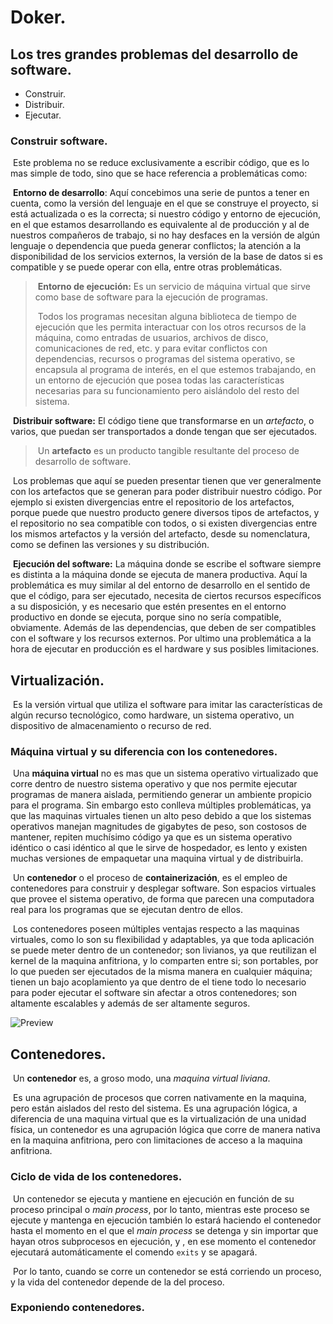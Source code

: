 # Doker.



## Los tres grandes problemas del desarrollo de software.

- Construir.
- Distribuir.
- Ejecutar.

### Construir software.

​	Este problema no se reduce exclusivamente a escribir código, que es lo mas simple de todo, sino que se hace referencia a problemáticas como:

​	__Entorno de desarrollo__: Aquí concebimos una serie de puntos a tener en cuenta, como la versión del lenguaje en el que se construye el proyecto, si está actualizada o es la correcta; si nuestro código y entorno de ejecución, en el que estamos desarrollando es equivalente al de producción y al de nuestros compañeros de trabajo, si no hay desfaces en la versión de algún lenguaje o dependencia que pueda generar conflictos; la atención a la disponibilidad de los servicios externos, la versión de la base de datos si es compatible y se puede operar con ella, entre otras problemáticas. 

> ​	__Entorno de ejecución:__ Es un servicio de máquina virtual que sirve como base de software para la ejecución de programas. 
>
> ​	Todos los programas necesitan alguna biblioteca de tiempo de ejecución que les permita interactuar con los otros recursos de la máquina, como entradas de usuarios, archivos de disco, comunicaciones de red, etc.  y para evitar conflictos con dependencias, recursos o programas del sistema operativo, se encapsula al programa de interés, en el que estemos trabajando, en un entorno de ejecución que posea todas las características necesarias para su funcionamiento pero aislándolo del resto del sistema. 

​	__Distribuir software:__ El código tiene que transformarse en un _artefacto_, o varios, que puedan ser transportados a donde tengan que ser ejecutados.

> ​	Un __artefacto__ es un producto tangible resultante del proceso de desarrollo de software. 

​	Los problemas que aquí se pueden presentar tienen que ver generalmente con los artefactos que se generan para poder distribuir nuestro código. Por ejemplo si existen divergencias entre el repositorio de los artefactos, porque puede que nuestro producto genere diversos tipos de artefactos, y el repositorio no sea compatible con todos, o si existen divergencias entre los mismos artefactos y la versión del artefacto, desde su nomenclatura, como se definen las versiones y su distribución. 

​	__Ejecución del software:__ La máquina donde se escribe el software siempre es distinta a la máquina donde se ejecuta de manera productiva. Aquí la problemática es muy similar al del entorno de desarrollo en el sentido de que el código, para ser ejecutado, necesita de ciertos recursos específicos a su disposición, y es necesario que estén presentes en el entorno productivo en donde se ejecuta, porque sino no sería compatible, obviamente. Además de las dependencias, que deben de ser compatibles con el software y los recursos externos. Por ultimo una problemática a la hora de ejecutar en producción es el hardware y sus posibles limitaciones. 



## Virtualización.

​	Es la versión virtual que utiliza el software para imitar las características de algún recurso tecnológico, como hardware, un sistema operativo, un dispositivo de almacenamiento o recurso de red. 

### Máquina virtual y su diferencia con los contenedores.

​	Una __máquina virtual__ no es mas que un sistema operativo virtualizado que corre dentro de nuestro sistema operativo y que nos permite ejecutar programas de manera aislada, permitiendo generar un ambiente propicio para el programa. Sin embargo esto conlleva múltiples problemáticas, ya que las maquinas virtuales tienen un alto peso debido a que los sistemas operativos manejan magnitudes de gigabytes de peso, son costosos de mantener, repiten muchísimo código ya que es un sistema operativo idéntico o casi idéntico al que le sirve de hospedador, es lento y existen muchas versiones de empaquetar una maquina virtual y de distribuirla. 

​	Un __contenedor__ o el proceso de __containerización__, es el empleo de contenedores para construir y desplegar software. Son espacios virtuales que provee el sistema operativo, de forma que parecen una computadora real para los programas que se ejecutan dentro de ellos.

​	Los contenedores poseen múltiples ventajas respecto a las maquinas virtuales, como lo son su flexibilidad y adaptables, ya que toda aplicación se puede meter dentro de un contenedor; son livianos, ya que reutilizan el kernel de la maquina anfitriona, y lo comparten entre si; son portables, por lo que pueden ser ejecutados de la misma manera en cualquier máquina; tienen un bajo acoplamiento ya que dentro de el tiene todo lo necesario para poder ejecutar el software sin afectar a otros contenedores; son altamente escalables y además de ser altamente seguros. 

![Preview](https://www.redeszone.net/app/uploads/2016/02/docker-vs-virtual-machines.png)



## Contenedores.

​	Un __contenedor__ es, a groso modo, una _maquina virtual liviana_.

​	Es una agrupación de procesos que corren nativamente en la maquina, pero están aislados del resto del sistema. Es una agrupación lógica, a diferencia de una maquina virtual que es la virtualización de una unidad física, un contenedor es una agrupación lógica que corre de manera nativa en la maquina anfitriona, pero con limitaciones de acceso a la maquina anfitriona. 

### Ciclo de vida de los contenedores.

​	Un contenedor se ejecuta y mantiene en ejecución en función de su proceso principal o _main process_, por lo tanto, mientras este proceso se ejecute y mantenga en ejecución también lo estará haciendo el contenedor hasta el momento en el que el _main process_ se detenga y sin importar que hayan otros subprocesos en ejecución, y , en ese momento el contenedor ejecutará automáticamente el comendo ``exits`` y se apagará.

​	Por lo tanto, cuando se corre un contenedor se está corriendo un proceso, y la vida del contenedor depende de la del proceso. 

### Exponiendo contenedores.



